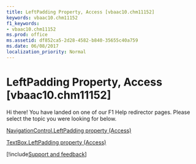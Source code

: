 ```yaml
---
title: LeftPadding Property, Access [vbaac10.chm11152]
keywords: vbaac10.chm11152
f1_keywords:
- vbaac10.chm11152
ms.prod: office
ms.assetid: df852ca5-2d28-4582-b840-35655c40a759
ms.date: 06/08/2017
localization_priority: Normal
---
```



# LeftPadding Property, Access [vbaac10.chm11152]

Hi there! You have landed on one of our F1 Help redirector pages. Please select the topic you were looking for below.

[NavigationControl.LeftPadding property (Access)](https://msdn.microsoft.com/library/0a082747-dd3d-2ad9-b5e4-4911bd639750%28Office.15%29.aspx)

[TextBox.LeftPadding property (Access)](https://msdn.microsoft.com/library/0ceae1bc-f075-2e5f-48bf-7f749bae0630%28Office.15%29.aspx)

[!include[Support and feedback](~/includes/feedback-boilerplate.md)]